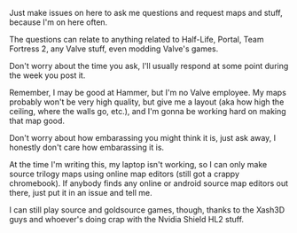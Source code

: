 Just make issues on here to ask me questions and request maps and stuff, because I'm on here often.

The questions can relate to anything related to Half-Life, Portal, Team Fortress 2, any Valve stuff, even modding Valve's games.

Don't worry about the time you ask, I'll usually respond at some point during the week you post it.

Remember, I may be good at Hammer, but I'm no Valve employee. My maps probably won't be very high quality, but give me a layout (aka how high the ceiling, where the walls go, etc.), and I'm gonna be working hard on making that map good.

Don't worry about how embarassing you might think it is, just ask away, I honestly don't care how embarassing it is.

At the time I'm writing this, my laptop isn't working, so I can only make source trilogy maps using online map editors (still got a crappy chromebook). If anybody finds any online or android source map editors out there, just put it in an issue and tell me.

I can still play source and goldsource games, though, thanks to the Xash3D guys and whoever's doing crap with the Nvidia Shield HL2 stuff.
